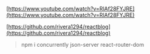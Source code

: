 [https://www.youtube.com/watch?v=RlAf28FYJRE](https://www.youtube.com/watch?v=RlAf28FYJRE)

[https://github.com/rivera1294/reactblog](https://github.com/rivera1294/reactblog)

> npm i concurrently json-server react-router-dom